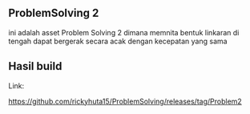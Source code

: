 ## ProblemSolving 2
ini adalah asset Problem Solving 2 dimana memnita bentuk linkaran di tengah dapat bergerak secara acak dengan kecepatan yang sama
## Hasil build
Link:

https://github.com/rickyhuta15/ProblemSolving/releases/tag/Problem2
